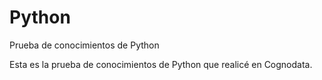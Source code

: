 # Python
Prueba de conocimientos de Python

Esta es la prueba de conocimientos de Python que realicé en Cognodata.
